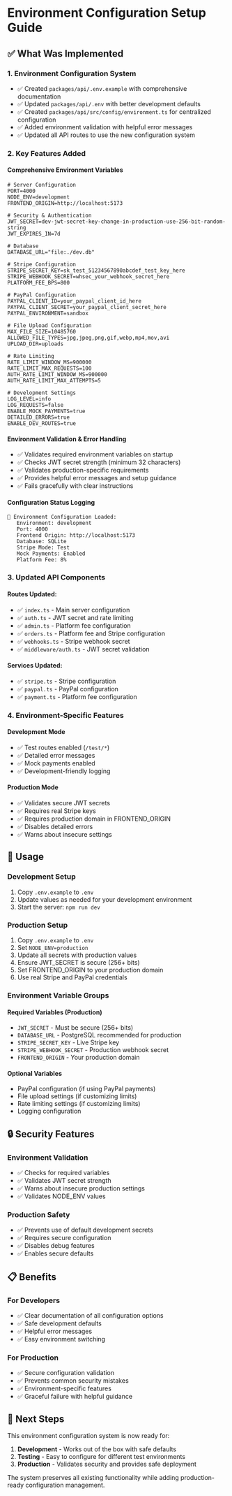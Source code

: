 # Environment Configuration Setup Guide

## ✅ What Was Implemented

### 1. **Environment Configuration System**
- ✅ Created `packages/api/.env.example` with comprehensive documentation
- ✅ Updated `packages/api/.env` with better development defaults
- ✅ Created `packages/api/src/config/environment.ts` for centralized configuration
- ✅ Added environment validation with helpful error messages
- ✅ Updated all API routes to use the new configuration system

### 2. **Key Features Added**

#### **Comprehensive Environment Variables**
```env
# Server Configuration
PORT=4000
NODE_ENV=development
FRONTEND_ORIGIN=http://localhost:5173

# Security & Authentication  
JWT_SECRET=dev-jwt-secret-key-change-in-production-use-256-bit-random-string
JWT_EXPIRES_IN=7d

# Database
DATABASE_URL="file:./dev.db"

# Stripe Configuration
STRIPE_SECRET_KEY=sk_test_51234567890abcdef_test_key_here
STRIPE_WEBHOOK_SECRET=whsec_your_webhook_secret_here
PLATFORM_FEE_BPS=800

# PayPal Configuration
PAYPAL_CLIENT_ID=your_paypal_client_id_here
PAYPAL_CLIENT_SECRET=your_paypal_client_secret_here
PAYPAL_ENVIRONMENT=sandbox

# File Upload Configuration
MAX_FILE_SIZE=10485760
ALLOWED_FILE_TYPES=jpg,jpeg,png,gif,webp,mp4,mov,avi
UPLOAD_DIR=uploads

# Rate Limiting
RATE_LIMIT_WINDOW_MS=900000
RATE_LIMIT_MAX_REQUESTS=100
AUTH_RATE_LIMIT_WINDOW_MS=900000
AUTH_RATE_LIMIT_MAX_ATTEMPTS=5

# Development Settings
LOG_LEVEL=info
LOG_REQUESTS=false
ENABLE_MOCK_PAYMENTS=true
DETAILED_ERRORS=true
ENABLE_DEV_ROUTES=true
```

#### **Environment Validation & Error Handling**
- ✅ Validates required environment variables on startup
- ✅ Checks JWT secret strength (minimum 32 characters)
- ✅ Validates production-specific requirements
- ✅ Provides helpful error messages and setup guidance
- ✅ Fails gracefully with clear instructions

#### **Configuration Status Logging**
```
🔧 Environment Configuration Loaded:
   Environment: development
   Port: 4000
   Frontend Origin: http://localhost:5173
   Database: SQLite
   Stripe Mode: Test
   Mock Payments: Enabled
   Platform Fee: 8%
```

### 3. **Updated API Components**

#### **Routes Updated:**
- ✅ `index.ts` - Main server configuration
- ✅ `auth.ts` - JWT secret and rate limiting
- ✅ `admin.ts` - Platform fee configuration
- ✅ `orders.ts` - Platform fee and Stripe configuration
- ✅ `webhooks.ts` - Stripe webhook secret
- ✅ `middleware/auth.ts` - JWT secret validation

#### **Services Updated:**
- ✅ `stripe.ts` - Stripe configuration
- ✅ `paypal.ts` - PayPal configuration
- ✅ `payment.ts` - Platform fee configuration

### 4. **Environment-Specific Features**

#### **Development Mode**
- ✅ Test routes enabled (`/test/*`)
- ✅ Detailed error messages
- ✅ Mock payments enabled
- ✅ Development-friendly logging

#### **Production Mode**
- ✅ Validates secure JWT secrets
- ✅ Requires real Stripe keys
- ✅ Requires production domain in FRONTEND_ORIGIN
- ✅ Disables detailed errors
- ✅ Warns about insecure settings

## 🚀 Usage

### **Development Setup**
1. Copy `.env.example` to `.env`
2. Update values as needed for your development environment
3. Start the server: `npm run dev`

### **Production Setup**
1. Copy `.env.example` to `.env`
2. Set `NODE_ENV=production`
3. Update all secrets with production values
4. Ensure JWT_SECRET is secure (256+ bits)
5. Set FRONTEND_ORIGIN to your production domain
6. Use real Stripe and PayPal credentials

### **Environment Variable Groups**

#### **Required Variables (Production)**
- `JWT_SECRET` - Must be secure (256+ bits)
- `DATABASE_URL` - PostgreSQL recommended for production
- `STRIPE_SECRET_KEY` - Live Stripe key
- `STRIPE_WEBHOOK_SECRET` - Production webhook secret
- `FRONTEND_ORIGIN` - Your production domain

#### **Optional Variables**
- PayPal configuration (if using PayPal payments)
- File upload settings (if customizing limits)
- Rate limiting settings (if customizing limits)
- Logging configuration

## 🔒 Security Features

### **Environment Validation**
- ✅ Checks for required variables
- ✅ Validates JWT secret strength
- ✅ Warns about insecure production settings
- ✅ Validates NODE_ENV values

### **Production Safety**
- ✅ Prevents use of default development secrets
- ✅ Requires secure configuration
- ✅ Disables debug features
- ✅ Enables secure defaults

## 📋 Benefits

### **For Developers**
- ✅ Clear documentation of all configuration options
- ✅ Safe development defaults
- ✅ Helpful error messages
- ✅ Easy environment switching

### **For Production**
- ✅ Secure configuration validation
- ✅ Prevents common security mistakes
- ✅ Environment-specific features
- ✅ Graceful failure with helpful guidance

## 🎯 Next Steps

This environment configuration system is now ready for:
1. **Development** - Works out of the box with safe defaults
2. **Testing** - Easy to configure for different test environments
3. **Production** - Validates security and provides safe deployment

The system preserves all existing functionality while adding production-ready configuration management.
